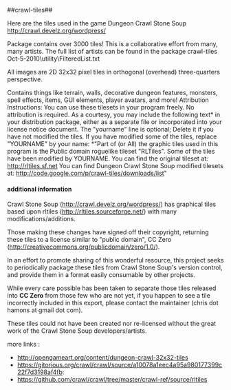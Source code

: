 ##crawl-tiles##

Here are the tiles used in the game Dungeon Crawl Stone Soup http://crawl.develz.org/wordpress/

Package contains over 3000 tiles! This is a collaborative effort from many, many artists. The full list of artists can be found in the package crawl-tiles Oct-5-2010\utility\FilteredList.txt

All images are 2D 32x32 pixel tiles in orthogonal (overhead) three-quarters  perspective. 

Contains things like terrain, walls, decorative dungeon features, monsters, spell effects, items, GUI elements, player avatars, and more!
Attribution Instructions: 
You can use these tilesets in your program freely. No attribution is required. As a courtesy, you may include the following text* in your distribution package, either as a separate file or incorporated into your license notice document. The "yourname" line is optional; Delete it if you have not modified the tiles. If you have modified some of the tiles, replace "YOURNAME" by your name: *"Part of (or All) the graphic tiles used in this program is the Public domain roguelike tileset "RLTiles". Some of the tiles have been modified by YOURNAME. You can find the original tileset at: http://rltiles.sf.net You can find Dungeon Crawl Stone Soup modified tilesets at: http://code.google.com/p/crawl-tiles/downloads/list"

#### additional information ####
Crawl Stone Soup (http://crawl.develz.org/wordpress/) has graphical tiles based upon rltiles (http://rltiles.sourceforge.net/) with many modifications/additions.

Those making these changes have signed off their copyright, returning these tiles to a license similar to "public domain", CC Zero (http://creativecommons.org/publicdomain/zero/1.0/).

In an effort to promote sharing of this wonderful resource, this project seeks to periodically package these tiles from Crawl Stone Soup's version control, and provide them in a format easily consumable by other projects.

While every care possible has been taken to separate those tiles released into **CC Zero** from those few who are not yet, if you happen to see a tile incorrectly included in this export, please contact the maintainer (chris dot hamons at gmail dot com).

These tiles could not have been created nor re-licensed without the great work of the Crawl Stone Soup developers/artists. 

more links : 
- http://opengameart.org/content/dungeon-crawl-32x32-tiles
- https://gitorious.org/crawl/crawl/source/a10078a1eec4a95a980177399c22f7d3198af4fb:
- https://github.com/crawl/crawl/tree/master/crawl-ref/source/rltiles
